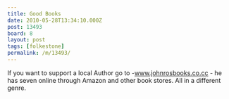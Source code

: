 ```yaml
---
title: Good Books
date: 2010-05-28T13:34:10.000Z
post: 13493
board: 8
layout: post
tags: [folkestone]
permalink: /m/13493/
---
```

If you want to support a local Author go to -www.johnrosbooks.co.cc - he has seven online through Amazon and other book stores. All in a different genre.
